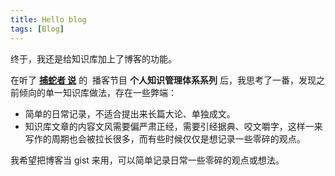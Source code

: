 ```yaml
---
title: Hello blog
tags: [Blog]
---
```


终于，我还是给知识库加上了博客的功能。

在听了 [**捕蛇者 ‪ 说**](https://podcasts.apple.com/cn/podcast/%E6%8D%95%E8%9B%87%E8%80%85%E8%AF%B4/id1471299491) 的 ‬ 播客节目 **个人知识管理体系系列** 后，我思考了一番，发现之前倾向的单一知识库做法，存在一些弊端：

- 简单的日常记录，不适合提出来长篇大论、单独成文。
- 知识库文章的内容文风需要偏严肃正经，需要引经据典、咬文嚼字，这样一来写作的周期也会被拉长很多，而有些时候仅仅是想记录一些零碎的观点。

我希望把博客当 gist 来用，可以简单记录日常一些零碎的观点或想法。
